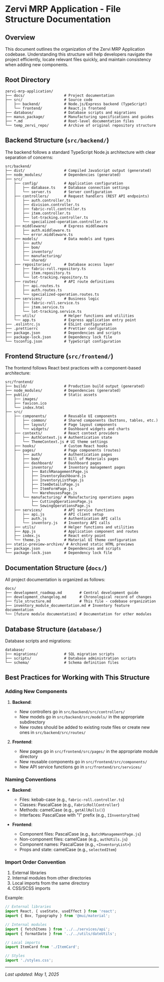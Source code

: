# Zervi MRP Application - File Structure Documentation

## Overview

This document outlines the organization of the Zervi MRP Application codebase. Understanding this structure will help developers navigate the project efficiently, locate relevant files quickly, and maintain consistency when adding new components.

## Root Directory

```
zervi-mrp-application/
├── docs/                  # Project documentation
├── src/                   # Source code
│   ├── backend/           # Node.js/Express backend (TypeScript)
│   └── frontend/          # React.js frontend
├── database/              # Database scripts and migrations
├── manus_package/         # Manufacturing specifications and guides
├── *.md                   # Root-level documentation files
└── temp_zervi_repo/       # Archive of original repository structure
```

## Backend Structure (`src/backend/`)

The backend follows a standard TypeScript Node.js architecture with clear separation of concerns:

```
src/backend/
├── dist/                  # Compiled JavaScript output (generated)
├── node_modules/          # Dependencies (generated)
├── src/
│   ├── config/            # Application configuration
│   │   ├── database.ts    # Database connection settings
│   │   └── server.ts      # Server configuration
│   ├── controllers/       # Request handlers (REST API endpoints)
│   │   ├── auth.controller.ts
│   │   ├── division.controller.ts
│   │   ├── fabric-roll.controller.ts
│   │   ├── item.controller.ts
│   │   ├── lot-tracking.controller.ts
│   │   └── specialized-operation.controller.ts
│   ├── middleware/        # Express middleware
│   │   ├── auth.middleware.ts
│   │   └── error.middleware.ts
│   ├── models/            # Data models and types
│   │   ├── auth/
│   │   ├── bom/
│   │   ├── inventory/
│   │   ├── manufacturing/
│   │   └── shared/
│   ├── repositories/      # Database access layer
│   │   ├── fabric-roll.repository.ts
│   │   ├── item.repository.ts
│   │   └── lot-tracking.repository.ts
│   ├── routes/            # API route definitions
│   │   ├── api.routes.ts
│   │   ├── auth.routes.ts
│   │   └── specialized-operation.routes.ts
│   ├── services/          # Business logic
│   │   ├── fabric-roll.service.ts
│   │   ├── item.service.ts
│   │   └── lot-tracking.service.ts
│   ├── utils/             # Helper functions and utilities
│   └── app.ts             # Express application entry point
├── .eslintrc.js           # ESLint configuration
├── .prettierrc            # Prettier configuration
├── package.json           # Dependencies and scripts
├── package-lock.json      # Dependency lock file
└── tsconfig.json          # TypeScript configuration
```

## Frontend Structure (`src/frontend/`)

The frontend follows React best practices with a component-based architecture:

```
src/frontend/
├── build/                 # Production build output (generated)
├── node_modules/          # Dependencies (generated)
├── public/                # Static assets
│   ├── images/
│   ├── favicon.ico
│   └── index.html
├── src/
│   ├── components/        # Reusable UI components
│   │   ├── common/        # Shared components (buttons, tables, etc.)
│   │   ├── layout/        # Page layout components
│   │   └── widgets/       # Dashboard widgets and charts
│   ├── contexts/          # React context providers
│   │   ├── AuthContext.js # Authentication state
│   │   └── ThemeContext.js # UI theme settings
│   ├── hooks/             # Custom React hooks
│   ├── pages/             # Page components (routes)
│   │   ├── auth/          # Authentication pages
│   │   ├── bom/           # Bill of Materials pages
│   │   ├── dashboard/     # Dashboard pages
│   │   ├── inventory/     # Inventory management pages
│   │   │   ├── BatchManagementPage.js
│   │   │   ├── InventoryDashboard.js
│   │   │   ├── InventoryListPage.js
│   │   │   ├── ItemDetailsPage.js
│   │   │   ├── ItemFormPage.js
│   │   │   └── WarehousesPage.js
│   │   └── manufacturing/ # Manufacturing operations pages
│   │       ├── CuttingOperationsPage.js
│   │       └── SewingOperationsPage.js
│   ├── services/          # API service functions
│   │   ├── api.js         # API client setup
│   │   ├── auth.js        # Authentication API calls
│   │   └── inventory.js   # Inventory API calls
│   ├── utils/             # Helper functions and utilities
│   ├── App.js             # Application component and routes
│   ├── index.js           # React entry point
│   └── theme.js           # Material UI theme configuration
├── static-preview-archive/ # Archived static HTML previews
├── package.json           # Dependencies and scripts
└── package-lock.json      # Dependency lock file
```

## Documentation Structure (`docs/`)

All project documentation is organized as follows:

```
docs/
├── development_roadmap.md        # Central development guide
├── development_changelog.md      # Chronological record of changes
├── file_structure.md             # This file - codebase organization
├── inventory_module_documentation.md # Inventory feature documentation
└── [future module documentation] # Documentation for other modules
```

## Database Structure (`database/`)

Database scripts and migrations:

```
database/
├── migrations/            # SQL migration scripts
├── scripts/               # Database administration scripts
└── schema/                # Schema definition files
```

## Best Practices for Working with This Structure

### Adding New Components

1. **Backend**:
   - New controllers go in `src/backend/src/controllers/`
   - New models go in `src/backend/src/models/` in the appropriate subdirectory
   - New routes should be added to existing route files or create new ones in `src/backend/src/routes/`

2. **Frontend**:
   - New pages go in `src/frontend/src/pages/` in the appropriate module directory
   - New reusable components go in `src/frontend/src/components/`
   - New API service functions go in `src/frontend/src/services/`

### Naming Conventions

- **Backend**:
  - Files: kebab-case (e.g., `fabric-roll.controller.ts`)
  - Classes: PascalCase (e.g., `FabricRollController`)
  - Methods: camelCase (e.g., `getAllRolls()`)
  - Interfaces: PascalCase with "I" prefix (e.g., `IInventoryItem`)

- **Frontend**:
  - Component files: PascalCase (e.g., `BatchManagementPage.js`)
  - Non-component files: camelCase (e.g., `authUtils.js`)
  - Component names: PascalCase (e.g., `<InventoryList>`)
  - Props and state: camelCase (e.g., `selectedItem`)

### Import Order Convention

1. External libraries
2. Internal modules from other directories
3. Local imports from the same directory
4. CSS/SCSS imports

Example:
```javascript
// External libraries
import React, { useState, useEffect } from 'react';
import { Box, Typography } from '@mui/material';

// Internal modules
import { fetchItems } from '../../services/api';
import { formatDate } from '../../utils/dateUtils';

// Local imports
import ItemCard from './ItemCard';

// Styles
import './styles.css';
```

---

*Last updated: May 1, 2025*
